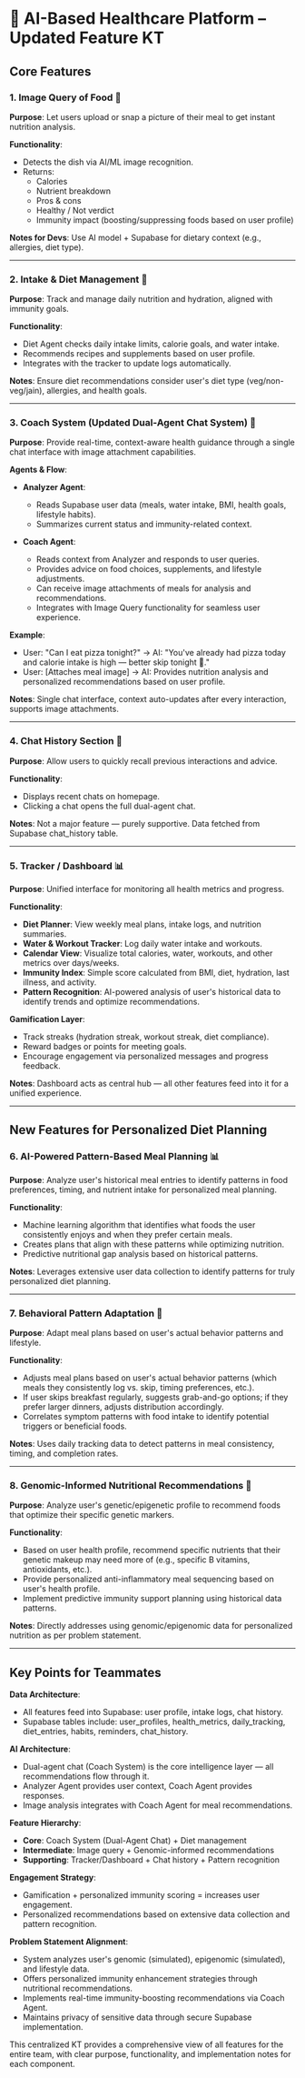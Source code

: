 # 🧬 AI-Based Healthcare Platform – Updated Feature KT

## Core Features

### 1. Image Query of Food 🍱

**Purpose**: Let users upload or snap a picture of their meal to get instant nutrition analysis.

**Functionality**:
- Detects the dish via AI/ML image recognition.
- Returns:
  - Calories
  - Nutrient breakdown
  - Pros & cons
  - Healthy / Not verdict
  - Immunity impact (boosting/suppressing foods based on user profile)

**Notes for Devs**: Use AI model + Supabase for dietary context (e.g., allergies, diet type).

---

### 2. Intake & Diet Management 🥤

**Purpose**: Track and manage daily nutrition and hydration, aligned with immunity goals.

**Functionality**:
- Diet Agent checks daily intake limits, calorie goals, and water intake.
- Recommends recipes and supplements based on user profile.
- Integrates with the tracker to update logs automatically.

**Notes**: Ensure diet recommendations consider user's diet type (veg/non-veg/jain), allergies, and health goals.

---

### 3. Coach System (Updated Dual-Agent Chat System) 💬

**Purpose**: Provide real-time, context-aware health guidance through a single chat interface with image attachment capabilities.

**Agents & Flow**:
- **Analyzer Agent**:
  - Reads Supabase user data (meals, water intake, BMI, health goals, lifestyle habits).
  - Summarizes current status and immunity-related context.

- **Coach Agent**:
  - Reads context from Analyzer and responds to user queries.
  - Provides advice on food choices, supplements, and lifestyle adjustments.
  - Can receive image attachments of meals for analysis and recommendations.
  - Integrates with Image Query functionality for seamless user experience.

**Example**:
- User: "Can I eat pizza tonight?" → AI: "You've already had pizza today and calorie intake is high — better skip tonight 🍕."
- User: [Attaches meal image] → AI: Provides nutrition analysis and personalized recommendations based on user profile.

**Notes**: Single chat interface, context auto-updates after every interaction, supports image attachments.

---

### 4. Chat History Section 📜

**Purpose**: Allow users to quickly recall previous interactions and advice.

**Functionality**:
- Displays recent chats on homepage.
- Clicking a chat opens the full dual-agent chat.

**Notes**: Not a major feature — purely supportive. Data fetched from Supabase chat_history table.

---

### 5. Tracker / Dashboard 📊

**Purpose**: Unified interface for monitoring all health metrics and progress.

**Functionality**:
- **Diet Planner**: View weekly meal plans, intake logs, and nutrition summaries.
- **Water & Workout Tracker**: Log daily water intake and workouts.
- **Calendar View**: Visualize total calories, water, workouts, and other metrics over days/weeks.
- **Immunity Index**: Simple score calculated from BMI, diet, hydration, last illness, and activity.
- **Pattern Recognition**: AI-powered analysis of user's historical data to identify trends and optimize recommendations.

**Gamification Layer**:
- Track streaks (hydration streak, workout streak, diet compliance).
- Reward badges or points for meeting goals.
- Encourage engagement via personalized messages and progress feedback.

**Notes**: Dashboard acts as central hub — all other features feed into it for a unified experience.

---

## New Features for Personalized Diet Planning

### 6. AI-Powered Pattern-Based Meal Planning 📊

**Purpose**: Analyze user's historical meal entries to identify patterns in food preferences, timing, and nutrient intake for personalized meal planning.

**Functionality**:
- Machine learning algorithm that identifies what foods the user consistently enjoys and when they prefer certain meals.
- Creates plans that align with these patterns while optimizing nutrition.
- Predictive nutritional gap analysis based on historical patterns.

**Notes**: Leverages extensive user data collection to identify patterns for truly personalized diet planning.

---

### 7. Behavioral Pattern Adaptation 🧠

**Purpose**: Adapt meal plans based on user's actual behavior patterns and lifestyle.

**Functionality**:
- Adjusts meal plans based on user's actual behavior patterns (which meals they consistently log vs. skip, timing preferences, etc.).
- If user skips breakfast regularly, suggests grab-and-go options; if they prefer larger dinners, adjusts distribution accordingly.
- Correlates symptom patterns with food intake to identify potential triggers or beneficial foods.

**Notes**: Uses daily tracking data to detect patterns in meal consistency, timing, and completion rates.

---

### 8. Genomic-Informed Nutritional Recommendations 🔬

**Purpose**: Analyze user's genetic/epigenetic profile to recommend foods that optimize their specific genetic markers.

**Functionality**:
- Based on user health profile, recommend specific nutrients that their genetic makeup may need more of (e.g., specific B vitamins, antioxidants, etc.).
- Provide personalized anti-inflammatory meal sequencing based on user's health profile.
- Implement predictive immunity support planning using historical data patterns.

**Notes**: Directly addresses using genomic/epigenomic data for personalized nutrition as per problem statement.

---

## Key Points for Teammates

**Data Architecture**:
- All features feed into Supabase: user profile, intake logs, chat history.
- Supabase tables include: user_profiles, health_metrics, daily_tracking, diet_entries, habits, reminders, chat_history.

**AI Architecture**:
- Dual-agent chat (Coach System) is the core intelligence layer — all recommendations flow through it.
- Analyzer Agent provides user context, Coach Agent provides responses.
- Image analysis integrates with Coach Agent for meal recommendations.

**Feature Hierarchy**:
- **Core**: Coach System (Dual-Agent Chat) + Diet management
- **Intermediate**: Image query + Genomic-informed recommendations
- **Supporting**: Tracker/Dashboard + Chat history + Pattern recognition

**Engagement Strategy**:
- Gamification + personalized immunity scoring = increases user engagement.
- Personalized recommendations based on extensive data collection and pattern recognition.

**Problem Statement Alignment**:
- System analyzes user's genomic (simulated), epigenomic (simulated), and lifestyle data.
- Offers personalized immunity enhancement strategies through nutritional recommendations.
- Implements real-time immunity-boosting recommendations via Coach Agent.
- Maintains privacy of sensitive data through secure Supabase implementation.

This centralized KT provides a comprehensive view of all features for the entire team, with clear purpose, functionality, and implementation notes for each component.